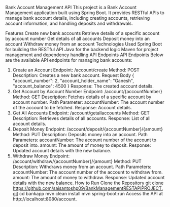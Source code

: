 Bank Account Management API
This project is a Bank Account Management application built using Spring Boot. It provides RESTful APIs to manage bank account details, including creating accounts, retrieving account information, and handling deposits and withdrawals.

Features
Create new bank accounts
Retrieve details of a specific account by account number
Get details of all accounts
Deposit money into an account
Withdraw money from an account
Technologies Used
Spring Boot for building the RESTful API
Java for the backend logic
Maven for project management and dependency handling
API Endpoints
API Endpoints
Below are the available API endpoints for managing bank accounts:

1. Create an Account
Endpoint: /account/create
Method: POST
Description: Creates a new bank account.
Request Body
{
"account_number": 2,
"account_holder_name": "Ganesh",
"account_balance": 4500
}
Response: The created account details.
2. Get Account by Account Number
Endpoint: /account/{accountNumber}
Method: GET
Description: Fetches details of a specific account by account number.
Path Parameter:
accountNumber: The account number of the account to be fetched.
Response: Account details.
3. Get All Accounts
Endpoint: /account/getallaccounts
Method: GET
Description: Retrieves details of all accounts.
Response: List of all account details.
4. Deposit Money
Endpoint: /account/deposit/{accountNumber}/{amount}
Method: PUT
Description: Deposits money into an account.
Path Parameters:
accountNumber: The account number of the account to deposit into.
amount: The amount of money to deposit.
Response: Updated account details with the new balance.
5. Withdraw Money
Endpoint: /account/withdraw/{accountNumber}/{amount}
Method: PUT
Description: Withdraws money from an account.
Path Parameters:
accountNumber: The account number of the account to withdraw from.
amount: The amount of money to withdraw.
Response: Updated account details with the new balance.
How to Run
Clone the Repository
git clone <https://github.com/saisantoshp09/BankManagementRESTAPIPROJECT.git>
cd bankapp
mvn clean install
mvn spring-boot:run
Access the API at http://localhost:8080/account.





